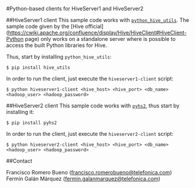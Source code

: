 #Python-based clients for HiveServer1 and HiveServer2

##HiveServer1 client
This sample code works with [`python_hive_utils`](https://github.com/eventbrite/python_hive_utils). The sample code given by the [Hive official](https://cwiki.apache.org/confluence/display/Hive/HiveClient#HiveClient-Python page) only works on a standalone server where is possible to access the built Python libraries for Hive.

Thus, start by installing `python_hive_utils`:

    $ pip install hive_utils
    
In order to run the client, just execute the `hiveserver1-client` script:

    $ python hiveserver1-client <hive_host> <hive_port> <db_name> <hadoop_user> <hadoop_password>

##HiveServer2 client
This sample code works with [`pyhs2`](https://github.com/BradRuderman/pyhs2), thus start by installing it:

    $ pip install pyhs2
    
In order to run the client, just execute the `hiveserver2-client` script:

    $ python hiveserver2-client <hive_host> <hive_port> <db_name> <hadoop_user> <hadoop_password>

##Contact

Francisco Romero Bueno (francisco.romerobueno@telefonica.com)
<br>
Fermín Galán Márquez (fermin.galanmarquez@telefonica.com)
